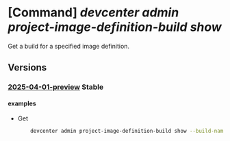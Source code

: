 # [Command] _devcenter admin project-image-definition-build show_

Get a build for a specified image definition.

## Versions

### [2025-04-01-preview](/Resources/mgmt-plane/L3N1YnNjcmlwdGlvbnMve30vcmVzb3VyY2Vncm91cHMve30vcHJvdmlkZXJzL21pY3Jvc29mdC5kZXZjZW50ZXIvcHJvamVjdHMve30vY2F0YWxvZ3Mve30vaW1hZ2VkZWZpbml0aW9ucy97fS9idWlsZHMve30=/2025-04-01-preview.xml) **Stable**

<!-- mgmt-plane /subscriptions/{}/resourcegroups/{}/providers/microsoft.devcenter/projects/{}/catalogs/{}/imagedefinitions/{}/builds/{} 2025-04-01-preview -->

#### examples

- Get
    ```bash
        devcenter admin project-image-definition-build show --build-name "0a28fc61-6f87-4611-8fe2-32df44ab93b7" --catalog-name "CentralCatalog" --image-definition-name "DefaultDevImage" --project-name "DevProject" --resource-group "rg1"
    ```
